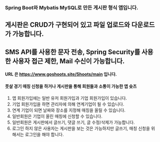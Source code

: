 ### Spring Boot와 Mybatis MySQL로 만든 게시판 형식 앱입니다.
## 게시판은 CRUD가 구현되어 있고 파일 업로드와 다운로드가 가능합니다.
## SMS API를 사용한 문자 전송, Spring Security를 사용한 사용자 접근 제한, Mail 수신이 가능합니다.
#### URL 은 https://www.goshoots.site/Shoots/main 입니다.

#### 풋살 경기 매칭 신청을 하거나 게시판을 통해 회원들과 소통이 가능한 앱 슛츠
1. 앱 회원가입에는 일반 유저 회원가입과 기업 회원가입이 있습니다.
2. 기업 회원가입을 하면 관리자에 의해 연계기업이 될 수 있습니다.
3. 연계 기업이 되면 날짜와 장소를 지정해 매칭을 올릴 수 있습니다.
4. 일반회원은 기업이 올린 매칭에 신청할 수 있습니다.
5. 일반회원은 게시판에서 글쓰기, 댓글 쓰기, 글 수정/삭제가 가능합니다.
6. 로그인 하지 않은 사용자는 게시판을 보는 것은 가능하지만 글쓰기, 매칭 신청을 위해서는 로그인을 해야 합니다.  
